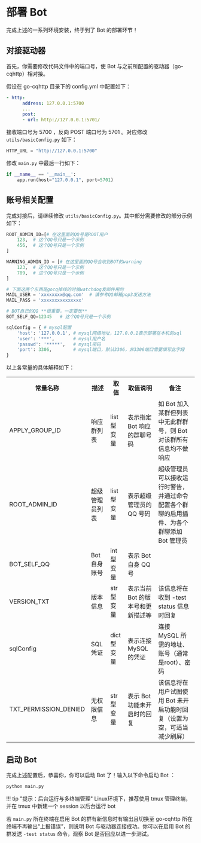 # 部署 Bot

完成上述的一系列环境安装，终于到了 Bot 的部署环节！

## 对接驱动器

首先，你需要修改代码文件中的端口号，使 Bot 与之前所配置的驱动器（go-cqhttp）相对接。

假设在 go-cqhttp 目录下的 config.yml 中配置如下：

```yaml
- http:
      address: 127.0.0.1:5700
      ...
      post:  
      - url: http://127.0.0.1:5701/ 
```

接收端口号为 5700 ，反向 POST 端口号为 5701 。对应修改 `utils/basicConfig.py` 如下：

```python
HTTP_URL = "http://127.0.0.1:5700"
```

修改 `main.py` 中最后一行如下：

```python
if __name__ == '__main__':
    app.run(host="127.0.0.1", port=5701)
```

## 账号相关配置

完成对接后，请继续修改 `utils/basicConfig.py`。其中部分需要修改的部分示例如下：

```python
ROOT_ADMIN_ID=[# 在这里面的QQ号是ROOT用户
    123,  # 这个QQ号只是一个示例
    456,  # 这个QQ号只是一个示例
]

WARNING_ADMIN_ID = [# 在这里面的QQ号会收到BOT的warning
    123,  # 这个QQ号只是一个示例
    789,  # 这个QQ号只是一个示例
]

# 下面这两个东西是gocq掉线的时候watchdog发邮件用的
MAIL_USER = 'xxxxxxxx@qq.com'  # 请参考QQ邮箱pop3发送方法
MAIL_PASS = 'xxxxxxxxxxxxxxx'

# BOT自己的QQ **很重要，一定要改**
BOT_SELF_QQ=12345   # 这个QQ号只是一个示例

sqlConfig = { # mysql配置
    'host': '127.0.0.1', # mysql网络地址，127.0.0.1表示部署在本机的sql
    'user': '***',       # mysql用户名
    'passwd': '*****',   # mysql密码
    'port': 3306,        # mysql端口，默认3306，非3306端口需要填写此字段
}
```

以上各常量的具体解释如下：
<table>
     <tr>
          <th>常量名称</th>
          <th>描述</th>
          <th>取值</th>
          <th>取值说明</th>
          <th>备注</th>
	</tr>
     <tr>
          <td>APPLY_GROUP_ID</td>
          <td>响应群列表</td>
          <td>list型变量</td>
          <td>表示指定 Bot 响应的群聊号码</td>
          <td>如 Bot 加入某群但列表中无此群群号，则 Bot 对该群所有信息均不做响应</td>
     </tr>
     <tr>
          <td>ROOT_ADMIN_ID</td>
          <td>超级管理员列表</td>
          <td>list型变量</td>
          <td>表示超级管理员的 QQ 号码</td>
          <td>超级管理员可以接收运行时警告，并通过命令配置各个群聊的启用插件、为各个群聊添加 Bot 管理员</td>
     </tr>
    <tr>
          <td>BOT_SELF_QQ</td>
          <td>Bot 自身账号</td>
          <td>int型变量</td>
          <td>表示 Bot 自身 QQ 号</td>
          <td></td>
     </tr>
     <tr>
          <td>VERSION_TXT</td>
          <td>版本信息</td>
          <td>str型变量</td>
          <td>表示当前 Bot 的版本号和更新描述等</td>
          <td>该信息将在收到 -test status 信息时回复</td>
     </tr>
     <tr>
          <td>sqlConfig</td>
          <td>SQL 凭证</td>
          <td>dict型变量</td>
          <td>表示连接 MySQL 的凭证</td>
          <td>连接 MySQL 所需的地址、账号（通常是root）、密码</td>
     </tr>
     <tr>
          <td>TXT_PERMISSION_DENIED</td>
          <td>无权限信息</td>
          <td>str型变量</td>
          <td>表示 Bot 功能未开启时的回复</td>
          <td>该信息将在用户试图使用 Bot 未开启功能时回复（设置为空，可适当减少刷屏）</td>
     </tr>
</table>

## 启动 Bot

完成上述配置后，恭喜你，你可以启动 Bot 了！输入以下命令启动 Bot ：

```bash
python main.py
```

!!! tip "提示：后台运行与多终端管理"
    Linux环境下，推荐使用 tmux 管理终端，并在 tmux 中新建一个 session 以后台运行 bot

若 `main.py` 所在终端在启用 Bot 的群有新信息时有输出且切换至 go-cqhttp 所在终端不再输出“上报错误”，则说明 Bot 与驱动器连接成功。你可以在启用 Bot 的群发送 `-test status` 命令，观察 Bot 是否回应以进一步测试。
